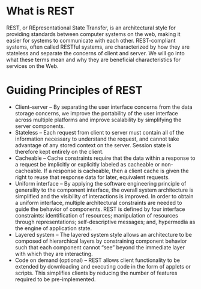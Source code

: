 # What is REST
REST, or REpresentational State Transfer, is an architectural style for providing standards between computer systems on the web, making it easier for systems to communicate with each other. REST-compliant systems, often called RESTful systems, are characterized by how they are stateless and separate the concerns of client and server. We will go into what these terms mean and why they are beneficial characteristics for services on the Web.

# Guiding Principles of REST
* Client–server – By separating the user interface concerns from the data storage concerns, we improve the portability of the user interface across multiple platforms and improve scalability by simplifying the server components.
* Stateless – Each request from client to server must contain all of the information necessary to understand the request, and cannot take advantage of any stored context on the server. Session state is therefore kept entirely on the client.
* Cacheable – Cache constraints require that the data within a response to a request be implicitly or explicitly labeled as cacheable or non-cacheable. If a response is cacheable, then a client cache is given the right to reuse that response data for later, equivalent requests.
* Uniform interface – By applying the software engineering principle of generality to the component interface, the overall system architecture is simplified and the visibility of interactions is improved. In order to obtain a uniform interface, multiple architectural constraints are needed to guide the behavior of components. REST is defined by four interface constraints: identification of resources; manipulation of resources through representations; self-descriptive messages; and, hypermedia as the engine of application state.
* Layered system – The layered system style allows an architecture to be composed of hierarchical layers by constraining component behavior such that each component cannot “see” beyond the immediate layer with which they are interacting.
* Code on demand (optional) – REST allows client functionality to be extended by downloading and executing code in the form of applets or scripts. This simplifies clients by reducing the number of features required to be pre-implemented.
